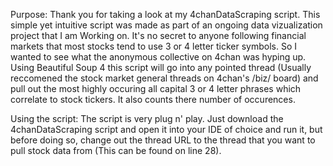 Purpose:
Thank you for taking a look at my 4chanDataScraping script. This simple yet intuitive script was made as part of an ongoing data 
vizualization project that I am Working on. It's no secret to anyone following financial markets that most stocks tend to use 3 or 4 letter
ticker symbols. So I wanted to see what the anonymous collective on 4chan was hyping up. Using Beautiful Soup 4 this script will go into any pointed thread
(Usually reccomened the stock market general threads on 4chan's /biz/ board) and pull out the most highly occuring all capital 3 or 4 letter phrases which
correlate to stock tickers. It also counts there number of occurences.

Using the script:
The script is very plug n' play. Just download the 4chanDataScraping script and open it into your IDE of choice and run it, but before doing so, change out the thread URL to the thread that you want to pull stock data from (This can be found on line 28). 
